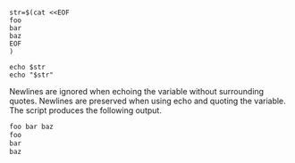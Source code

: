 ```sh#!/bin/bash

str=$(cat <<EOF
foo
bar
baz
EOF
)

echo $str
echo "$str"
```

Newlines are ignored when echoing the variable without surrounding quotes. Newlines are preserved when using echo and quoting the variable. The script produces the following output.

```sh
foo bar baz
foo
bar
baz
```